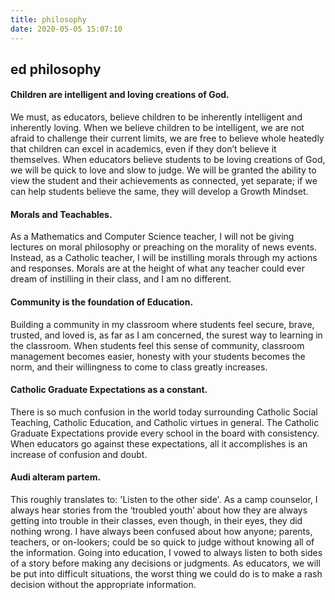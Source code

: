 ```yaml
---
title: philosophy
date: 2020-05-05 15:07:10
---
```

## ed philosophy

#### Children are intelligent and loving creations of God.

We must, as educators, believe children to be inherently intelligent and inherently loving. When we believe children to be intelligent, we are not afraid to challenge their current limits, we are free to believe whole heatedly that children can excel in academics, even if they don’t believe it themselves. When educators believe students to be loving creations of God, we will be quick to love and slow to judge. We will be granted the ability to view the student and their achievements as connected, yet separate; if we can help students believe the same, they will develop a Growth Mindset.

#### Morals and Teachables.

As a Mathematics and Computer Science teacher, I will not be giving lectures on moral philosophy or preaching on the morality of news events. Instead, as a Catholic teacher, I will be instilling morals through my actions and responses. Morals are at the height of what any teacher could ever dream of instilling in their class, and I am no different.

#### Community is the foundation of Education.

Building a community in my classroom where students feel secure, brave, trusted, and loved is, as far as I am concerned, the surest way to learning in the classroom. When students feel this sense of community, classroom management becomes easier, honesty with your students becomes the norm, and their willingness to come to class greatly increases.

#### Catholic Graduate Expectations as a constant.

There is so much confusion in the world today surrounding Catholic Social Teaching, Catholic Education, and Catholic virtues in general. The Catholic Graduate Expectations provide every school in the board with consistency. When educators go against these expectations, all it accomplishes is an increase of confusion and doubt.

#### Audi alteram partem.

This roughly translates to: 'Listen to the other side'. As a camp counselor, I always hear stories from the ‘troubled youth’ about how they are always getting into trouble in their classes, even though, in their eyes, they did nothing wrong. I have always been confused about how anyone; parents, teachers, or on-lookers; could be so quick to judge without knowing all of the information. Going into education, I vowed to always listen to both sides of a story before making any decisions or judgments. As educators, we will be put into difficult situations, the worst thing we could do is to make a rash decision without the appropriate information.

